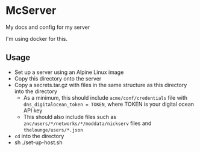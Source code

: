 # McServer

My docs and config for my server

I'm using docker for this.

## Usage

* Set up a server using an Alpine Linux image
* Copy this directory onto the server
* Copy a secrets.tar.gz with files in the same structure as this directory into the directory
    * As a minimum, this should include `acme/conf/credentials` file with `dns_digitalocean_token = TOKEN`, where TOKEN is your digital ocean API key
    * This should also include files such as `znc/users/*/networks/*/moddata/nickserv` files and `thelounge/users/*.json`
* `cd` into the directory
* sh ./set-up-host.sh